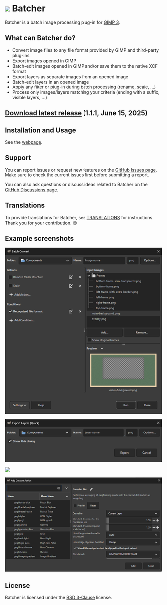# [![](docs/images/logo.svg)](https://kamilburda.github.io/batcher/) Batcher

Batcher is a batch image processing plug-in for [GIMP 3](https://www.gimp.org/).


## What can Batcher do?

* Convert image files to any file format provided by GIMP and third-party plug-ins
* Export images opened in GIMP
* Batch-edit images opened in GIMP and/or save them to the native XCF format
* Export layers as separate images from an opened image
* Batch-edit layers in an opened image
* Apply any filter or plug-in during batch processing (rename, scale, ...)
* Process only images/layers matching your criteria (ending with a suffix, visible layers, ...)


## [Download latest release](https://github.com/kamilburda/batcher/releases/tag/1.1.1) (1.1.1, June 15, 2025)


## Installation and Usage

See the [webpage](https://kamilburda.github.io/batcher).


## Support

You can report issues or request new features on the [GitHub Issues page](https://github.com/kamilburda/batcher/issues).
Make sure to check the current issues first before submitting a report.

You can also ask questions or discuss ideas related to Batcher on the [GitHub Discussions page](https://github.com/kamilburda/batcher/discussions).


## Translations

To provide translations for Batcher, see [TRANSLATIONS](TRANSLATIONS.md) for instructions.
Thank you for your contribution. 😊


## Example screenshots

![](docs/images/screenshot_dialog_convert.png)

![](docs/images/screenshot_dialog_export_layers_quick.png)

![](docs/images/screenshot_menu_export_selected_layers.png)

![](docs/images/screenshot_action_browser_dialog.png)


## License

Batcher is licensed under the [BSD 3-Clause](LICENSE) license.
